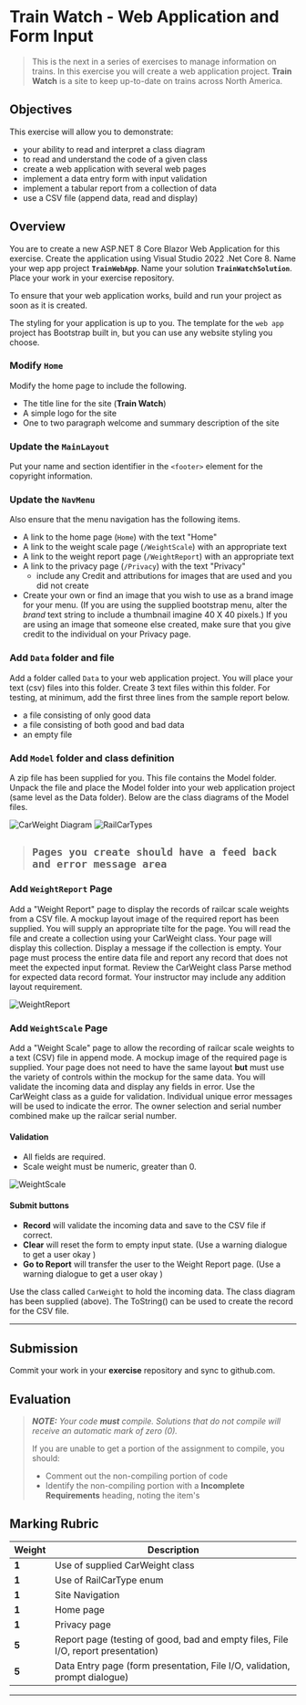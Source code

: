 # Train Watch - Web Application and Form Input

> This is the next in a series of exercises to manage information on trains. 
> In this exercise you will create a web application project. 
> **Train Watch** is a site to keep up-to-date on trains across North America. 
>

## Objectives

This exercise will allow you to demonstrate:

- your ability to read and interpret a class diagram
- to read and understand the code of a given class
- create a web application with several web pages
- implement a data entry form with input validation
- implement a tabular report from a collection of data
- use a CSV file (append data, read and display)
  
## Overview

You are to create a new ASP.NET 8 Core Blazor Web Application for this exercise. Create the application using Visual Studio 2022 .Net Core 8. Name your wep app project **`TrainWebApp`**. Name your solution **`TrainWatchSolution`**. Place your work in your exercise repository.

To ensure that your web application works, build and run your project as soon as it is created.

The styling for your application is up to you. The template for the `web app` project has Bootstrap built in, but you can use any website styling you choose.

### Modify `Home`

Modify the home page to include the following.

- The title line for the site (**Train Watch**)
- A simple logo for the site
- One to two paragraph welcome and summary description of the site

### Update the `MainLayout`

Put your name and section identifier in the `<footer>` element for the copyright information.

### Update the `NavMenu`

Also ensure that the menu navigation has the following items.

- A link to the home page (`Home`) with the text "Home"
- A link to the weight scale page (`/WeightScale`) with an appropriate text
- A link to the weight report page (`/WeightReport`) with an appropriate text
- A link to the privacy page (`/Privacy`) with the text "Privacy"
  - include any Credit and attributions for images that are used and you did not create
- Create your own or find an image that you wish to use as a brand image for your menu. (If you are using the supplied bootstrap menu, alter the *brand* text string to include a thumbnail imagine 40 X 40 pixels.) If you are using an image that someone else created, make sure that you give credit to the individual on your Privacy page.
  
### Add `Data` folder and file

Add a folder called `Data` to your web application project. You will place your text (csv) files into this folder. Create 3 text files within this folder. For testing, at minimum, add the first three lines from the sample report below.

- a file consisting of only good data
- a file consisting of both good and bad data
- an empty file

### Add `Model` folder and class definition

A zip file has been supplied for you. This file contains the Model folder. Unpack the file and place the Model folder into your web application project (same level as the Data folder). Below are the class diagrams of the Model files.

![CarWeight Diagram](./CarWeight.png)
![RailCarTypes](./RailCarType.png)

> ## `Pages you create should have a feed back and error message area`

### Add `WeightReport` Page

Add a "Weight Report" page to display the records of railcar scale weights from a CSV file. A mockup layout image of the required report has been supplied. You will supply an appropriate tilte for the page. You will read the file and create a collection using your CarWeight class. Your page will display this collection. Display a message if the collection is empty. Your page must process the entire data file and report any record that does not meet the expected input format. Review the CarWeight class Parse method for expected data record format. Your instructor may include any addition layout requirement.

![WeightReport](./ReportWebPage.png)


### Add `WeightScale` Page

Add a "Weight Scale" page to allow the recording of railcar scale weights to a text (CSV) file in append mode. A mockup image of the required page is supplied. Your page does not need to have the same layout **but** must use the variety of controls within the mockup for the same data. You will validate the incoming data and display any fields in error. Use the CarWeight class as a guide for validation. Individual unique error messages will be used to indicate the error. The owner selection and serial number combined make up the railcar serial number.

#### Validation

- All fields are required.
- Scale weight must be numeric, greater than 0.

![WeightScale](./DataWebPage.png)

#### Submit buttons

- **Record** will validate the incoming data and save to the CSV file if correct.
- **Clear** will reset the form to empty input state. (Use a warning dialogue to get a user okay )
- **Go to Report** will transfer the user to the Weight Report page. (Use a warning dialogue to get a user okay )

Use the class called `CarWeight` to hold the incoming data. The class diagram has been supplied (above). The ToString() can be used to create the record for the CSV file.

----

## Submission

Commit your work in your **exercise** repository and sync to github.com.

## Evaluation

> ***NOTE:** Your code **must** compile. Solutions that do not compile will receive an automatic mark of zero (0).*
> 
> If you are unable to get a portion of the assignment to compile, you should:
> - Comment out the non-compiling portion of code
> - Identify the non-compiling portion with a **Incomplete Requirements** heading, noting the item's
>  

## Marking Rubric

| Weight | Description |
| ----   | --------- |
| **1** | Use of supplied CarWeight class |  
| **1** | Use of RailCarType enum |  
| **1** | Site Navigation |  
| **1** | Home page |
| **1** | Privacy page |
| **5** | Report page (testing of good, bad and empty files, File I/O, report presentation) |
| **5** | Data Entry page (form presentation, File I/O, validation, prompt dialogue) |

----
